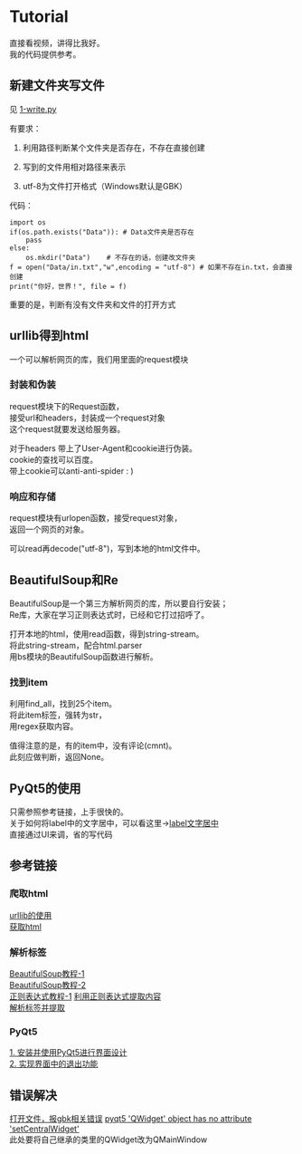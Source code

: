 # Tutorial

直接看视频，讲得比我好。  
我的代码提供参考。

## 新建文件夹写文件

见 [1-write.py](/1-write.py)

有要求：

1. 利用路径判断某个文件夹是否存在，不存在直接创建

2. 写到的文件用相对路径来表示

3. utf-8为文件打开格式（Windows默认是GBK）

代码：

    import os
    if(os.path.exists("Data")): # Data文件夹是否存在
        pass
    else:
        os.mkdir("Data")    # 不存在的话，创建改文件夹
    f = open("Data/in.txt","w",encoding = "utf-8") # 如果不存在in.txt，会直接创建
    print("你好，世界！", file = f)

重要的是，判断有没有文件夹和文件的打开方式

## urllib得到html

一个可以解析网页的库，我们用里面的request模块

### 封装和伪装

request模块下的Request函数，  
接受url和headers，封装成一个request对象  
这个request就要发送给服务器。

对于headers
带上了User-Agent和cookie进行伪装。  
cookie的查找可以百度。  
带上cookie可以anti-anti-spider : )

### 响应和存储

request模块有urlopen函数，接受request对象，  
返回一个网页的对象。

可以read再decode("utf-8")，写到本地的html文件中。

## BeautifulSoup和Re

BeautifulSoup是一个第三方解析网页的库，所以要自行安装；  
Re库，大家在学习正则表达式时，已经和它打过招呼了。

打开本地的html，使用read函数，得到string-stream。  
将此string-stream，配合html.parser  
用bs模块的BeautifulSoup函数进行解析。

### 找到item

利用find_all，找到25个item。  
将此item标签，强转为str，  
用regex获取内容。

值得注意的是，有的item中，没有评论(cmnt)。  
此刻应做判断，返回None。

## PyQt5的使用

只需参照参考链接，上手很快的。  
关于如何将label中的文字居中，可以看这里->[label文字居中](https://blog.csdn.net/qq_38161040/article/details/88852923)  
直接通过UI来调，省的写代码

## 参考链接

### 爬取html

[urllib的使用](https://www.bilibili.com/video/BV12E411A7ZQ?p=18)  
[获取html](https://www.bilibili.com/video/BV12E411A7ZQ?p=19)

### 解析标签

[BeautifulSoup教程-1](https://www.bilibili.com/video/BV12E411A7ZQ?p=20)  
[BeautifulSoup教程-2](https://www.bilibili.com/video/BV12E411A7ZQ?p=21)  
[正则表达式教程-1](https://www.bilibili.com/video/BV12E411A7ZQ?p=22)
[利用正则表达式提取内容](https://www.bilibili.com/video/BV12E411A7ZQ?p=23)  
[解析标签并提取](https://www.bilibili.com/video/BV12E411A7ZQ?p=24)  

### PyQt5

[1. 安装并使用PyQt5进行界面设计](https://blog.csdn.net/weixin_41929524/article/details/81456308)  
[2. 实现界面中的退出功能](https://blog.csdn.net/weixin_41929524/article/details/81460203)


## 错误解决

[打开文件，报gbk相关错误](https://www.jb51.net/article/64816.htm)
[pyqt5 'QWidget' object has no attribute 'setCentralWidget'](https://blog.csdn.net/wardenjohn/article/details/87628891)  
此处要将自己继承的类里的QWidget改为QMainWindow